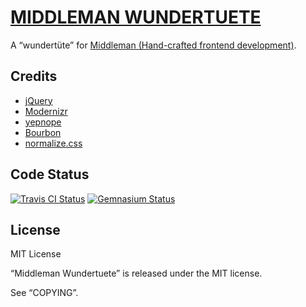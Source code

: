 [MIDDLEMAN WUNDERTUETE](https://github.com/mkempe/middleman-wundertuete "Middleman Wundertuete")
================================================================================================

A “wundertüte” for [Middleman (Hand-crafted frontend development)](http://middlemanapp.com "Middleman (Hand-crafted frontend development)").

Credits
-------

* [jQuery](http://jquery.com "jQuery")
* [Modernizr](http://modernizr.com "Modernizr")
* [yepnope](http://yepnopejs.com "yepnope")
* [Bourbon](http://bourbon.io "Bourbon")
* [normalize.css](http://git.io/normalize "normalize.css")

Code Status
-----------

[<img src="https://secure.travis-ci.org/mkempe/middleman-wundertuete.png" title="Travis CI Status" alt="Travis CI Status" />](http://travis-ci.org/mkempe/middleman-wundertuete)
[<img src="https://gemnasium.com/mkempe/middleman-wundertuete.png?travis" title="Gemnasium Status" alt="Gemnasium Status" />](https://gemnasium.com/mkempe/middleman-wundertuete)

License
-------

MIT License

“Middleman Wundertuete” is released under the MIT license.

See “COPYING”.